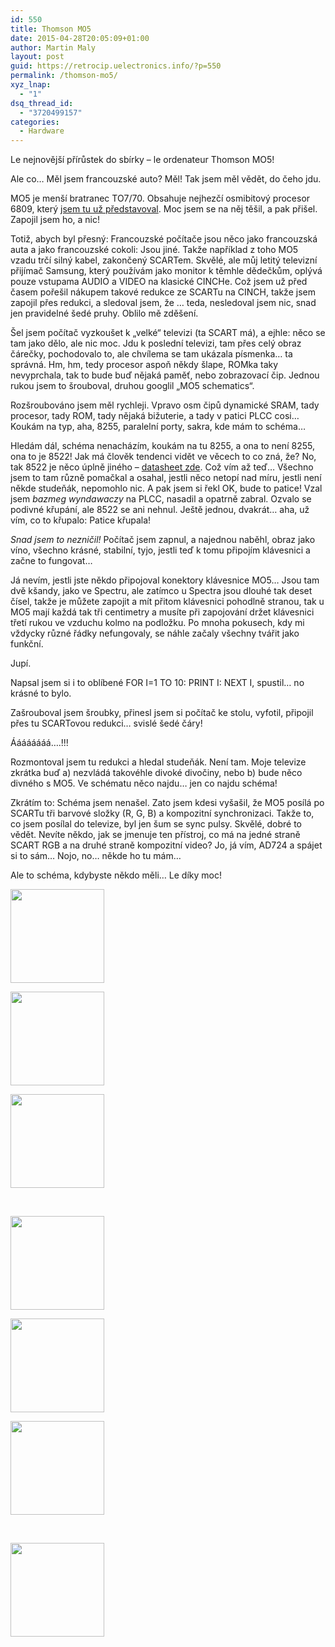 ```yaml
---
id: 550
title: Thomson MO5
date: 2015-04-28T20:05:09+01:00
author: Martin Maly
layout: post
guid: https://retrocip.uelectronics.info/?p=550
permalink: /thomson-mo5/
xyz_lnap:
  - "1"
dsq_thread_id:
  - "3720499157"
categories:
  - Hardware
---
```

Le nejnovější přírůstek do sbírky &#8211; le ordenateur Thomson MO5!

<!--more-->

Ale co&#8230; Měl jsem francouzské auto? Měl! Tak jsem měl vědět, do čeho jdu.

MO5 je menší bratranec TO7/70. Obsahuje nejhezčí osmibitový procesor 6809, který [jsem tu už představoval](https://retrocip.uelectronics.info/posledni-krasavec-osmibitove-ery/). Moc jsem se na něj těšil, a pak přišel. Zapojil jsem ho, a nic!

Totiž, abych byl přesný: Francouzské počítače jsou něco jako francouzská auta a jako francouzské cokoli: Jsou jiné. Takže například z toho MO5 vzadu trčí silný kabel, zakončený SCARTem. Skvělé, ale můj letitý televizní přijímač Samsung, který používám jako monitor k těmhle dědečkům, oplývá pouze vstupama AUDIO a VIDEO na klasické CINCHe. Což jsem už před časem pořešil nákupem takové redukce ze SCARTu na CINCH, takže jsem zapojil přes redukci, a sledoval jsem, že &#8230; teda, nesledoval jsem nic, snad jen pravidelné šedé pruhy. Oblilo mě zděšení.

Šel jsem počítač vyzkoušet k &#8222;velké&#8220; televizi (ta SCART má), a ejhle: něco se tam jako dělo, ale nic moc. Jdu k poslední televizi, tam přes celý obraz čárečky, pochodovalo to, ale chvílema se tam ukázala písmenka&#8230; ta správná. Hm, hm, tedy procesor aspoň někdy šlape, ROMka taky nevyprchala, tak to bude buď nějaká paměť, nebo zobrazovací čip. Jednou rukou jsem to šrouboval, druhou googlil &#8222;MO5 schematics&#8220;.

Rozšroubováno jsem měl rychleji. Vpravo osm čipů dynamické SRAM, tady procesor, tady ROM, tady nějaká bižuterie, a tady v patici PLCC cosi&#8230; Koukám na typ, aha, 8255, paralelní porty, sakra, kde mám to schéma&#8230;

Hledám dál, schéma nenacházím, koukám na tu 8255, a ona to není 8255, ona to je 8522! Jak má člověk tendenci vidět ve věcech to co zná, že? No, tak 8522 je něco úplně jiného &#8211; [datasheet zde](https://www.engineering.uiowa.edu/sites/default/files/ees/files/NI/pdfs/00/93/DS009338.pdf). Což vím až teď&#8230; Všechno jsem to tam různě pomačkal a osahal, jestli něco netopí nad míru, jestli není někde studeňák, nepomohlo nic. A pak jsem si řekl OK, bude to patice! Vzal jsem _bazmeg wyndawaczy_ na PLCC, nasadil a opatrně zabral. Ozvalo se podivné křupání, ale 8522 se ani nehnul. Ještě jednou, dvakrát&#8230; aha, už vím, co to křupalo: Patice křupala!

_Snad jsem to nezničil!_ Počítač jsem zapnul, a najednou naběhl, obraz jako víno, všechno krásné, stabilní, tyjo, jestli teď k tomu připojím klávesnici a začne to fungovat&#8230;

Já nevím, jestli jste někdo připojoval konektory klávesnice MO5&#8230; Jsou tam dvě kšandy, jako ve Spectru, ale zatímco u Spectra jsou dlouhé tak deset čísel, takže je můžete zapojit a mít přitom klávesnici pohodlně stranou, tak u MO5 mají každá tak tři centimetry a musíte při zapojování držet klávesnici třetí rukou ve vzduchu kolmo na podložku. Po mnoha pokusech, kdy mi vždycky různé řádky nefungovaly, se náhle začaly všechny tvářit jako funkční.

Jupí.

Napsal jsem si i to oblíbené FOR I=1 TO 10: PRINT I: NEXT I, spustil&#8230; no krásné to bylo.

Zašrouboval jsem šroubky, přinesl jsem si počítač ke stolu, vyfotil, připojil přes tu SCARTovou redukci&#8230; svislé šedé čáry!

Áááááááá&#8230;.!!!

Rozmontoval jsem tu redukci a hledal studeňák. Není tam. Moje televize zkrátka buď a) nezvládá takovéhle divoké divočiny, nebo b) bude něco divného s MO5. Ve schématu něco najdu&#8230; jen co najdu schéma!

Zkrátím to: Schéma jsem nenašel. Zato jsem kdesi vyšašil, že MO5 posílá po SCARTu tři barvové složky (R, G, B) a kompozitní synchronizaci. Takže to, co jsem posílal do televize, byl jen šum se sync pulsy. Skvělé, dobré to vědět. Nevíte někdo, jak se jmenuje ten přístroj, co má na jedné straně SCART RGB a na druhé straně kompozitní video? Jo, já vím, AD724 a spájet si to sám&#8230; Nojo, no&#8230; někde ho tu mám&#8230;

Ale to schéma, kdybyste někdo měli&#8230; Le díky moc!

<div id='gallery-7' class='gallery galleryid-550 gallery-columns-3 gallery-size-thumbnail gallery1'>
  <dl class="gallery-item">
    <dt class="gallery-icon">
      <a href="https://retrocip.cz/wp-content/uploads/sites/6/2015/04/IMG_20150428_200223.jpg" title="" class="highslide" onclick="return hs.expand(this,{captionId:'caption551'})"><img src="https://retrocip.cz/wp-content/uploads/sites/6/2015/04/IMG_20150428_200223-150x150.jpg" width="150" height="150" alt="" /></a>
    </dt>
  </dl>
  
  <dl class="gallery-item">
    <dt class="gallery-icon">
      <a href="https://retrocip.cz/wp-content/uploads/sites/6/2015/04/IMG_20150428_200255.jpg" title="" class="highslide" onclick="return hs.expand(this,{captionId:'caption552'})"><img src="https://retrocip.cz/wp-content/uploads/sites/6/2015/04/IMG_20150428_200255-150x150.jpg" width="150" height="150" alt="" /></a>
    </dt>
  </dl>
  
  <dl class="gallery-item">
    <dt class="gallery-icon">
      <a href="https://retrocip.cz/wp-content/uploads/sites/6/2015/04/IMG_20150428_200309.jpg" title="" class="highslide" onclick="return hs.expand(this,{captionId:'caption553'})"><img src="https://retrocip.cz/wp-content/uploads/sites/6/2015/04/IMG_20150428_200309-150x150.jpg" width="150" height="150" alt="" /></a>
    </dt>
  </dl>
  
  <br style="clear: both" />
  
  <dl class="gallery-item">
    <dt class="gallery-icon">
      <a href="https://retrocip.cz/wp-content/uploads/sites/6/2015/04/IMG_20150428_200331.jpg" title="" class="highslide" onclick="return hs.expand(this,{captionId:'caption554'})"><img src="https://retrocip.cz/wp-content/uploads/sites/6/2015/04/IMG_20150428_200331-150x150.jpg" width="150" height="150" alt="" /></a>
    </dt>
  </dl>
  
  <dl class="gallery-item">
    <dt class="gallery-icon">
      <a href="https://retrocip.cz/wp-content/uploads/sites/6/2015/04/IMG_20150428_200355.jpg" title="" class="highslide" onclick="return hs.expand(this,{captionId:'caption555'})"><img src="https://retrocip.cz/wp-content/uploads/sites/6/2015/04/IMG_20150428_200355-150x150.jpg" width="150" height="150" alt="" /></a>
    </dt>
  </dl>
  
  <dl class="gallery-item">
    <dt class="gallery-icon">
      <a href="https://retrocip.cz/wp-content/uploads/sites/6/2015/04/IMG_20150428_201414.jpg" title="" class="highslide" onclick="return hs.expand(this,{captionId:'caption556'})"><img src="https://retrocip.cz/wp-content/uploads/sites/6/2015/04/IMG_20150428_201414-150x150.jpg" width="150" height="150" alt="" /></a>
    </dt>
  </dl>
  
  <br style="clear: both" />
  
  <dl class="gallery-item">
    <dt class="gallery-icon">
      <a href="https://retrocip.cz/wp-content/uploads/sites/6/2015/04/IMG_20150428_201434.jpg" title="" class="highslide" onclick="return hs.expand(this,{captionId:'caption557'})"><img src="https://retrocip.cz/wp-content/uploads/sites/6/2015/04/IMG_20150428_201434-150x150.jpg" width="150" height="150" alt="" /></a>
    </dt>
  </dl>
  
  <br style='clear: both' />
</div>